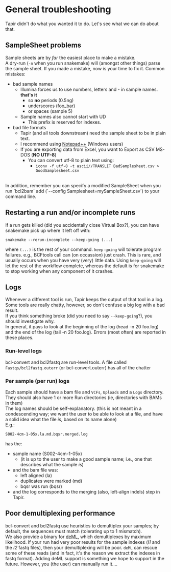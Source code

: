 # General troubleshooting
Tapir didn't do what you wanted it to do. Let's see what we can do about that.

## SampleSheet problems
Sample sheets are by *far* the easiest place to make a mistake.
<br>
A dry-run (`-n` when you run snakemake) will (amongst other things) parse the sample sheet. If you made a mistake, now is your time to fix it.
Common mistakes:
- bad sample names
  -  Illumina forces us to use numbers, letters and - in sample names. **that's it**
     - so **no** periods (0.5ng)
	 - underscores (foo_bar) 
	 - or spaces (sample 5)
  -  Sample names also cannot start with UD
     - This prefix is reserved for indexes.
- bad file formats
  -  Tapir (and all tools downstream) need the sample sheet to be in plain text.
  -  I recommend using [Notepad++](https://notepad-plus-plus.org/) (Windows users)
  -  If you are exporting data from Excel, you want to Export as CSV MS-DOS (**NO UTF-8**)
     -  You can convert utf-8 to plain text using:
	    - ```iconv -f utf-8 -t ascii//TRANSLIT BadSamplesheet.csv > GoodSamplesheet.csv```

<br>
In addition, remember you can specify a modified SampleSheet when you run `bcl2bam`
add (`--config Samplesheet=mySampleSheet.csv`) to your command line.

## Restarting a run and/or incomplete runs
If a run gets killed (did you accidentally close Virtual Box?), you can have snakemake pick up where it left off with:
```
snakemake --rerun-incomplete --keep-going (...)
```
where `(...)` is the rest of your command.
```keep-going``` will tolerate program failures. e.g., BCFtools call can (on occassion) just crash. This is rare, and usually occurs when you have very (very) little data.
Using ```keep-going``` will let the rest of the workflow complete, whereas the default is for snakemake to stop working when any component of it crashes.

## Logs
Whenever a different tool is run, Tapir keeps the output of that tool in a log.
<br>
Some tools are really chatty, however, so don't confuse a big log with a bad result. <br>
If you think something broke (did you need to say ```--keep-going```?), you should investigate why.
<br>
In general, it pays to look at the beginning of the log (head -n 20 foo.log) and the end of the log (tail -n 20 foo.log).
Errors (most often) are reported in these places.
### Run-level logs
bcl-convert and bcl2fastq are run-level tools. A file called `Fastqs/bcl2fastq.outerr` (or bcl-convert.outerr) has all of the chatter
### Per sample (per run) logs
Each sample should have a bam file
and `VCFs`, `Uploads` and a `Logs` directory. They should also have 1 or more Run directories (ie, directories with BAMs in them)
<br>
The log names should be self-explanatory. (this is not meant in a condescending way; we want the user to be able to look at a file, and have a solid idea what the file *is*, based on its name alone)
<br>E.g.:
```
S002-4cm-1-05x.la.md.bqsr.merged.log
```
has the:
- sample name (S002-4cm-1-05x)
  - (it is up to the user to make a good sample name; i.e., one that describes what the sample *is*)
- and the bam file was:
  -  left aligned (la)
  -  duplicates were marked (md)
  -  bqsr was run (bqsr)
-  and the log corresponds to the merging (also, left-align indels) step in Tapir.

## Poor demultiplexing performance
bcl-convert and bcl2fastq use heuristics to demultiplex your samples; by default, the sequences must match (tolerating up to 1 mismatch). <br>
We also provide a binary for [deML](https://github.com/grenaud/deML), which demultiplexes by maximum likelihood. 
If your run had very poor results for the sample indexes (_I1_ and the _I2_ fastq files), then your demultiplexing will be poor.
`deML` can rescue some of these reads (and in fact, it's the reason we extract the indexes in fastq format). Adding deML support is something we hope to support in the future.
However, you (the user) can manually run it....
